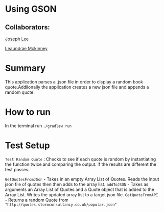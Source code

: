 # Using GSON
## Collaborators:
[Joseph Lee](https://github.com/josephlee3454)

[Leaundrae Mckinney](https://github.com/UreaLaden)

# Summary
This application parses a .json file in order to display a random book quote.Addiionally the 
application creates a new json file and appends a random quote.

# How to run

In the terminal run `./gradlew run`

# Test Setup
`Test Random Quote` : Checks to see if each quote is random by instantiating the function twice 
and comparing the output. If the results are different the test passes. 

`GetQuotesFromJSon` - Takes in an empty Array List of Quotes. Reads the input json file of 
quotes then then adds to the array list.
`addToJSON` - Takes as arguments an Array List of Quotes  and a Quote object that is added to 
the Array List. Writes the updated array list to a target json file.
`GetQuoteFromAPI` - Returns a random Quote from `"http://quotes.stormconsultancy.co.uk/popular.json"` 
